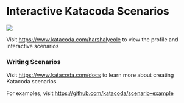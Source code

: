 # Interactive Katacoda Scenarios

[![](http://shields.katacoda.com/katacoda/harshalyeole/count.svg)](https://www.katacoda.com/harshalyeole "Get your profile on Katacoda.com")

Visit https://www.katacoda.com/harshalyeole to view the profile and interactive scenarios

### Writing Scenarios
Visit https://www.katacoda.com/docs to learn more about creating Katacoda scenarios

For examples, visit https://github.com/katacoda/scenario-example
